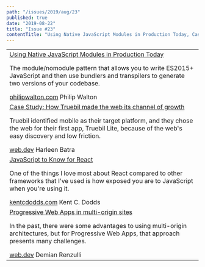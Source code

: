 ```yaml
---
path: "/issues/2019/aug/23"
published: true
date: "2019-08-22"
title: "Issue #23"
contentTitle: "Using Native JavaScript Modules in Production Today, Case Study: How Truebil made the web its channel of growth and Progressive Web Apps in multi-origin sites ..."
---
```

<center>
	<table align="center" border="0" cellspacing="0" width="100%" height="100%" cellpadding="0">
    <tbody>
				<tr>
					<td>
            <div class="issue__content">
              <a href="https://philipwalton.com/articles/using-native-javascript-modules-in-production-today/" target="_blank" rel="noopener noreferrer">
                <span class="issue__content-title">Using Native JavaScript Modules in Production Today</span>
              </a>
							<p class="issue__content-desc">The module/nomodule pattern that allows you to write ES2015+ JavaScript and then use bundlers and transpilers to generate two versions of your codebase.</p>
							<div class="issue__content-info"><a href="https://philipwalton.com/articles/using-native-javascript-modules-in-production-today/" target="_blank" rel="noopener noreferrer">philipwalton.com</a> <span>Philip Walton</span></div>
						</div>
					</td>
				</tr>
				<tr>
					<td>
            <div class="issue__content">
              <a href="https://web.dev/truebil-lite/" target="_blank" rel="noopener noreferrer">
                <span class="issue__content-title">Case Study: How Truebil made the web its channel of growth</span>
              </a>
							<p class="issue__content-desc">Truebil identified mobile as their target platform, and they chose the web for their first app, Truebil Lite, because of the web's easy discovery and low friction.</p>
							<div class="issue__content-info"><a href="https://web.dev/truebil-lite/" target="_blank" rel="noopener noreferrer">web.dev</a> <span>Harleen Batra</span></div>
						</div>
					</td>
				</tr>
				<tr>
					<td>
            <div class="issue__content">
              <a href="https://kentcdodds.com/blog/javascript-to-know-for-react/" target="_blank" rel="noopener noreferrer">
                <span class="issue__content-title">JavaScript to Know for React</span>
              </a>
							<p class="issue__content-desc">One of the things I love most about React compared to other frameworks that I've used is how exposed you are to JavaScript when you're using it.</p>
							<div class="issue__content-info"><a href="https://kentcdodds.com/blog/javascript-to-know-for-react/" target="_blank" rel="noopener noreferrer">kentcdodds.com</a> <span>Kent C. Dodds</span></div>
						</div>
					</td>
				</tr>
				<tr>
					<td>
            <div class="issue__content">
              <a href="https://web.dev/multi-origin-pwas/" target="_blank" rel="noopener noreferrer">
                <span class="issue__content-title">Progressive Web Apps in multi-origin sites</span>
              </a>
							<p class="issue__content-desc">In the past, there were some advantages to using multi-origin architectures, but for Progressive Web Apps, that approach presents many challenges.</p>
							<div class="issue__content-info"><a href="https://web.dev/multi-origin-pwas/" target="_blank" rel="noopener noreferrer">web.dev</a> <span>Demian Renzulli</span></div>
						</div>
					</td>
				</tr>
				</tbody>
  </table>
</center>
